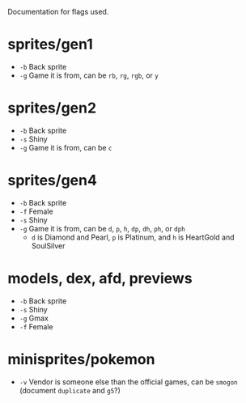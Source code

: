 
Documentation for flags used.

# sprites/gen1

- `-b` Back sprite
- `-g` Game it is from, can be `rb`, `rg`, `rgb`, or `y`

# sprites/gen2

- `-b` Back sprite
- `-s` Shiny
- `-g` Game it is from, can be `c`

# sprites/gen4

- `-b` Back sprite
- `-f` Female
- `-s` Shiny
- `-g` Game it is from, can be `d`, `p`, `h`, `dp`, `dh`, `ph`, or `dph`
  - `d` is Diamond and Pearl, `p` is Platinum, and `h` is HeartGold and SoulSilver

# models, dex, afd, previews

- `-b` Back sprite
- `-s` Shiny
- `-g` Gmax
- `-f` Female

# minisprites/pokemon

- `-v` Vendor is someone else than the official games, can be `smogon` (document `duplicate` and `g5`?)
